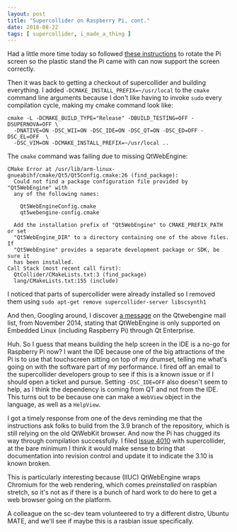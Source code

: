 ```yaml
---
layout: post
title: "Supercollider on Raspberry Pi, cont."
date: 2018-08-22
tags: [ supercollider, i_made_a_thing ]
---
```


Had a little more time today so followed
[these instructions](https://learn.pimoroni.com/tutorial/pi-lcd/getting-started-with-raspberry-pi-7-touchscreen-lcd)
to rotate the Pi screen so the plastic stand the Pi came with can now support
the screen correctly.

Then it was back to getting a checkout of supercollider and building everything.
I added ```-DCMAKE_INSTALL_PREFIX=~/usr/local``` to the ```cmake``` command
line arguments because I don't like having to invoke ```sudo``` every
compilation cycle, making my cmake command look like:

```
cmake -L -DCMAKE_BUILD_TYPE="Release" -DBUILD_TESTING=OFF -DSUPERNOVA=OFF \
  -DNATIVE=ON -DSC_WII=ON -DSC_IDE=ON -DSC_QT=ON -DSC_ED=OFF -DSC_EL=OFF  \
  -DSC_VIM=ON -DCMAKE_INSTALL_PREFIX=~/usr/local ..
```

The ```cmake``` command was failing due to missing QtWebEngine:

```
CMake Error at /usr/lib/arm-linux-gnueabihf/cmake/Qt5/Qt5Config.cmake:26 (find_package):
  Could not find a package configuration file provided by "Qt5WebEngine" with
  any of the following names:

    Qt5WebEngineConfig.cmake
    qt5webengine-config.cmake

  Add the installation prefix of "Qt5WebEngine" to CMAKE_PREFIX_PATH or set
  "Qt5WebEngine_DIR" to a directory containing one of the above files.  If
  "Qt5WebEngine" provides a separate development package or SDK, be sure it
  has been installed.
Call Stack (most recent call first):
  QtCollider/CMakeLists.txt:3 (find_package)
  lang/CMakeLists.txt:155 (include)
```

I noticed that parts of supercollider were already installed so I removed them
using ```sudo apt-get remove supercollider-server libscsynth1```

And then, Googling around, I discover
[a message](http://lists.qt-project.org/pipermail/qtwebengine/2014-November/000115.html)
on the Qtwebengine mail list, from November 2014, stating that QtWebEngine is
only supported on Embedded Linux (including Raspberry Pi) through Qt Enterprise.

Huh. So I guess that means building the help screen in the IDE is a no-go for
Raspberry Pi now? I want the IDE because one of the big attractions of the
Pi is to use that touchscreen sitting on top of my drumset, telling me what's
going on with the software part of my performance. I fired off an email to
the supercollider developers group to see if this is a known issue or if I
should open a ticket and pursue. Setting ```-DSC_IDE=OFF``` also doesn't seem
to help, as I think the dependency is coming from QT and not from the IDE.
This turns out to be because one can make a ```WebView``` object in the language,
as well as a ```HelpView```.

I got a timely response from one of the devs reminding me that the instructions
ask folks to build from the 3.9 branch of the repository, which is still relying
on the old QtWebKit browser. And now the Pi has chugged its way through
compilation successfully. I filed
[Issue 4010](https://github.com/supercollider/supercollider/issues/4010) with
supercollider, at the bare minimum I think it would make sense to bring that
documentation into revision control and update it to indicate the 3.10 is
known broken.

This is particularly interesting because (IIUC) QtWebEngine wraps Chromium for
the web rendering, which comes *preinstalled* on raspbian stretch, so it's not
as if there is a bunch of hard work to do here to get a web browser going on
the platform.

A colleague on the sc-dev team volunteered to try a different distro, Ubuntu
MATE, and we'll see if maybe this is a rasbian issue specifically.

